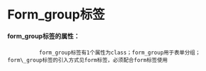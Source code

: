 # **Form\_group标签**

#### **form\_group标签的属性：**

```
          form_group标签有1个属性为class；form_group用于表单分组；form\_group标签的引入方式见form标签，必须配合form标签使用
```



